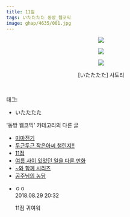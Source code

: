 ```yaml
---
title: 11점
tags: いたたたた 동방_웹코믹
image: ghap/4635/001.jpg
---
```

<div class="article">
<p style="text-align: center; clear: none; float: none;"><img src="{{ site.nasurl }}/ghap/4635/001.jpg"/></p>
<p style="text-align: center; clear: none; float: none;"><img src="{{ site.nasurl }}/ghap/4635/002.jpg"/></p>
<p style="text-align: center; clear: none; float: none;"><img src="{{ site.nasurl }}/ghap/4635/003.jpg"/></p>
<p style="text-align: center; clear: none; float: none;">[いたたたた] 사토리</p>
<p><br/></p>
</div><div class="tagTrail">
<p>태그: </p>
<ul>
<li>いたたたた</li>
</ul>
</div><div class="another">
<p>'동방 웹코믹' 카테고리의 다른 글</p>
<ul>
<li><a href="/2018-08-28-ghap_4637">미마전기</a></li>
<li><a href="/2018-08-28-ghap_4636">두근두근 작은아씨 챌린지!!</a></li>
<li><a href="/2018-08-28-ghap_4635">11점</a></li>
<li><a href="/2018-08-28-ghap_4634">여름 사이 있었던 일을 다룬 만화</a></li>
<li><a href="/2018-08-27-ghap_4628">~와 함께 시리즈</a></li>
<li><a href="/2018-08-22-ghap_4606">공주님의 농담</a></li>
</ul>
</div><div class="cb_module cb_fluid">
<div class="cb_wrt cb_profile">
<div class="comment">
<ul>
<li class="cb_thumb_off" id="comment15320791">
<div class="cb_comment_area">
<div class="cb_info_area">
<div class="cb_section">
<span class="cb_nick_name">ㅇㅇ</span>
</div>
<div class="cb_section">
<span class="cb_date">2018.08.29 20:32 </span>
</div>
</div>
<div class="cb_dsc_comment">
<p class="cb_dsc">
											11점 귀여워
										</p>
</div>
</div></li>
</ul>
</div>
</div><!-- commentList close -->
</div>